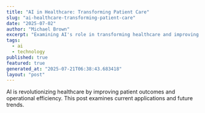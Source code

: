 ```yaml
---
title: "AI in Healthcare: Transforming Patient Care"
slug: "ai-healthcare-transforming-patient-care"
date: "2025-07-02"
author: "Michael Brown"
excerpt: "Examining AI's role in transforming healthcare and improving patient outcomes."
tags:
  - ai
  - technology
published: true
featured: true
generated_at: "2025-07-21T06:38:43.683418"
layout: "post"
---
```


AI is revolutionizing healthcare by improving patient outcomes and operational efficiency. This post examines current applications and future trends.